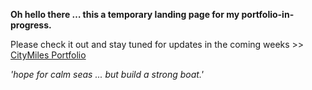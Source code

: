 **Oh hello there … this a temporary landing page for my portfolio-in-progress.**

Please check it out and stay tuned for updates in the coming weeks >> <a href="https://citymiles.github.io/portfolio/">CityMiles Portfolio</a>

*'hope for calm seas ... but build a strong boat.'*

